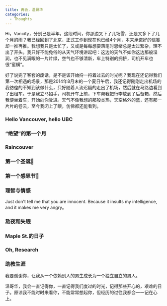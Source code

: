 ```yaml
---
title: 再会，温哥华
categories: 
  - Thoughts
---
```


Hi，Vancity，分别已是半年，这段时间，你那边又下了几场雪，还是又多下了几个月的雨？我已经回到了北京，正式工作到现在也已经4个月，本来承诺好的信笺却一推再推。我想我只是太忙了，又或是每每想要落笔时思绪总是太过繁杂，理不出了开头。我只好不能免俗的从天气环境讲起吧：这边的天气不如你这边那般湿润，也不见满眼的一片片绿，空气也不够清新，车上特别的拥挤，司机开车也很“蛮横”。

好了说完了客套的废话，是不是该开始捋一捋着过去的时光呢？我现在还记得我们第一次相遇的场景，那是2014年8月末的一个夏日午后，我还记得刚刚走出机场的我彷徨的不知到该做什么，只好随着人流迟疑的走出了机场，然后就在马路边看到了出租车。于是我立马招手，司机开车上前，下车帮我把行李放到了后备箱，然后我便坐着车，开始向你驶进。天气不像我想的那般炎热，天空格外的蓝，还有那一片片的卷云，至今我闭上了眼，仿佛都还能看到。

### Hello Vancouver, hello UBC

### “绝望”的第一个月

### Raincouver

### 第一个圣诞🎄

### 第一个感恩节🦃

### 理智与情感
Just don't tell me that you are innocent. Because it insults my intelligence, and it makes me very angry。

### 熬夜和失眠

### Maple St.的日子

### Oh, Research

### 助教生涯

<!-- ### 住在楼梯间的那些日子 -->

我要谢谢你，让我从一个依赖别人的男生成长为一个独立自立的男人。

温哥华，我会一直记得你，一直记得我们度过的时光，记得那些开心的，艰难的日子。原谅我不能时时来看你，不能常常想起你，但经历的过往我都会一一记在心上。